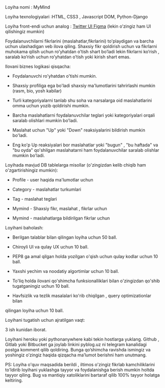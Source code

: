 
Loyiha nomi : MyMind

Loyiha texnologiyalari :HTML, CSS3 , Javascript DOM, Python-Django

Loyiha front-endi uchun analog : [Twitter UI Figma](https://www.figma.com/file/4rMfVmCYdUiqabzEg0NtNe/Twitter-Feed-(Community)?type=design&node-id=0%3A1&mode=design&t=8j4YcZiYLZSi84nm-1) (lekin o’zingiz ham UI qilishingiz mumkin)

Foydalanuvchilarni fikrlarini (maslahatlar,fikrlarini) to'playdigan va barcha uchun ulashadigan veb ilova qiling. Shaxsiy fikr qoldirish uchun va fikrlarni muhokama qilish uchun ro’yhatdan o’tish shart bo’ladi lekin fikrlarni ko’rish , saralab ko’rish uchun ro’yhatdan o’tish yoki kirish shart emas.

Ilovani biznes logikasi qisqacha:

- Foydalanuvchi ro'yhatdan o'tishi mumkin.

- Shaxsiy profiliga ega bo'ladi shaxsiy ma'lumotlarini tahrirlashi mumkin (rasm, bio, yosh kabilar)

- Turli kategoriyalarni tanlab shu soha va narsalarga oid maslahatlarini omma uchun yozib qoldirishi mumkin.

- Barcha maslahatlarni foydalanuvchilar teglari yoki kategoriyalari orqali saralab olishlari mumkin bo'ladi.

- Maslahat uchun "Up" yoki "Down" reaksiyalarini bildirish mumkin bo'ladi.

- Eng ko'p Up reaksiyalari bor maslahatlar yoki "bugun" , "bu haftada" va "bu oyda" qo'shilgan maslahatarni ham foydalanuvchilar saralab olishlar mumkin bo'ladi.

Loyihada mavjud DB tablelarga misollar (o'zingizdan kelib chiqib ham o'zgartirishingiz mumkin):

- Profile - user haqida ma'lumotlar uchun

- Category - maslahatlar turkumlari

- Tag - maslahat teglari

- Mymind - Shaxsiy fikr, maslahat , fikrlar uchun

- Mymind - maslahatlarga bildirilgan fikrlar uchun

Loyihani baholash:

- Berilgan talablar bilan qilingan loyiha uchun 50 ball.

- Chiroyli UI va qulay UX uchun 10 ball.

- PEP8 ga amal qilgan holda yozilgan o'qish uchun qulay kodlar uchun 10 ball.

- Yaxshi yechim va noodatiy algortimlar uchun 10 ball.

- To'liq holda ilovani qo'shimcha funksionalliklari bilan o'zingizdan qo'shib tugatganingiz uchun 10 ball.

- Havfsizlik va tezlik masalalari ko'rib chiqilgan , query optimizationlar bilan

qilingan loyiha uchun 10 ball.

Loyihani tugatish uchun ajratilgan vaqt:

3 ish kunidan iborat.

Loyihani heroku yoki pythonanywhere kabi tekin hostlarga yuklang. Github , Gitlab yoki Bitbucket ga joylab linkini pyblog.uz ni telegram kanalidagi postga komment qilib qoldiring. Bunga qo’shimcha ravishda ismingiz va yoshingiz o’zingiz haqida qizqacha ma’lumot berishni ham unutmang.

PS: Loyiha o'quv maqsadida berildi , iltimos o'zingiz fikrlab kamchiliklarini to'ldirib loyihani yuklashga tayyor va foydalanishga berish mumkin holtda tayyor qiling. Bug va mantiqiy xatoliklarini bartaraf qilib 100% tayyor holatga keltiring.
